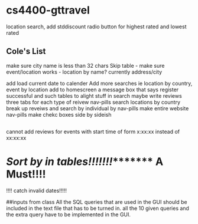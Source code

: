 # cs4400-gttravel

location search, add stddiscount
radio button for highest rated and lowest rated

## Cole's List
make sure city name is less than 32 chars
Skip table - make sure event/location works - location by name? currently address/city

add load current date to calender
Add more searches ie location by country, event by location
add to homescreen a message box that says register successful and such
tables to alight stuff in search maybe
write reviews three tabs for each type of reivew nav-pills
search locations by country
break up reveiws and search by individual by nav-pills
make entire website nav-pills
make chekc boxes side by sideish


##
cannot add reviews for events with start time of form x:xx:xx instead of xx:xx:xx


***********Sort by in tables!!!!!!!****************** A Must!!!!
=======
!!!! catch invalid dates!!!!!

##inputs from class
All the SQL queries that are used in the GUI should be included in the text file that has to be turned in.
all the 10 given queries and the extra query have to be implemented in the GUI.
